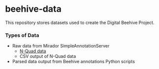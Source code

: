 # beehive-data
This repository stores datasets used to create the Digital Beehive Project.

### Types of Data

- Raw data from Mirador SimpleAnnotationServer
  - [N-Quad data](https://www.w3.org/TR/n-quads/)
  - CSV output of N-Quad data
- Parsed data output from Beehive annotations Python scripts
  
 



